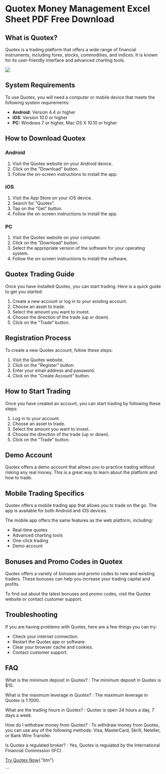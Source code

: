 # Quotex Money Management Excel Sheet PDF Free Download

## What is Quotex?

Quotex is a trading platform that offers a wide range of financial
instruments, including forex, stocks, commodities, and indices. It is
known for its user-friendly interface and advanced charting tools.

[![](https://static.quotex.io/files/4_en/300_250.jpg)](https://traff.sbs/brokerqxlid)

## System Requirements

To use Quotex, you will need a computer or mobile device that meets the
following system requirements:

-   **Android:** Version 4.4 or higher
-   **iOS:** Version 10.0 or higher
-   **PC:** Windows 7 or higher, Mac OS X 10.10 or higher

## How to Download Quotex

### Android

1.  Visit the Quotex website on your Android device.
2.  Click on the "Download" button.
3.  Follow the on-screen instructions to install the app.

### iOS

1.  Visit the App Store on your iOS device.
2.  Search for "Quotex".
3.  Tap on the "Get" button.
4.  Follow the on-screen instructions to install the app.

### PC

1.  Visit the Quotex website on your computer.
2.  Click on the "Download" button.
3.  Select the appropriate version of the software for your operating
    system.
4.  Follow the on-screen instructions to install the software.

## Quotex Trading Guide

Once you have installed Quotex, you can start trading. Here is a quick
guide to get you started:

1.  Create a new account or log in to your existing account.
2.  Choose an asset to trade.
3.  Select the amount you want to invest.
4.  Choose the direction of the trade (up or down).
5.  Click on the "Trade" button.

## Registration Process

To create a new Quotex account, follow these steps:

1.  Visit the Quotex website.
2.  Click on the "Register" button.
3.  Enter your email address and password.
4.  Click on the "Create Account" button.

## How to Start Trading

Once you have created an account, you can start trading by following
these steps:

1.  Log in to your account.
2.  Choose an asset to trade.
3.  Select the amount you want to invest.
4.  Choose the direction of the trade (up or down).
5.  Click on the "Trade" button.

## Demo Account

Quotex offers a demo account that allows you to practice trading without
risking any real money. This is a great way to learn about the platform
and how to trade.

## Mobile Trading Specifics

Quotex offers a mobile trading app that allows you to trade on the go.
The app is available for both Android and iOS devices.

The mobile app offers the same features as the web platform, including:

-   Real-time quotes
-   Advanced charting tools
-   One-click trading
-   Demo account

## Bonuses and Promo Codes in Quotex

Quotex offers a variety of bonuses and promo codes to new and existing
traders. These bonuses can help you increase your trading capital and
profits.

To find out about the latest bonuses and promo codes, visit the Quotex
website or contact customer support.

## Troubleshooting

If you are having problems with Quotex, here are a few things you can
try:

-   Check your internet connection.
-   Restart the Quotex app or software.
-   Clear your browser cache and cookies.
-   Contact customer support.

## FAQ

What is the minimum deposit in Quotex?
:   The minimum deposit in Quotex is \$10.

What is the maximum leverage in Quotex?
:   The maximum leverage in Quotex is 1:1000.

What are the trading hours in Quotex?
:   Quotex is open 24 hours a day, 7 days a week.

How do I withdraw money from Quotex?
:   To withdraw money from Quotex, you can use any of the following
    methods: Visa, MasterCard, Skrill, Neteller, or Bank Wire Transfer.

Is Quotex a regulated broker?
:   Yes, Quotex is regulated by the International Financial Commission
    (IFC).

[Try Quotex Now](\%22https://traff.sbs/brokerqxsignup\%22){."btn"}

\`\`\`

